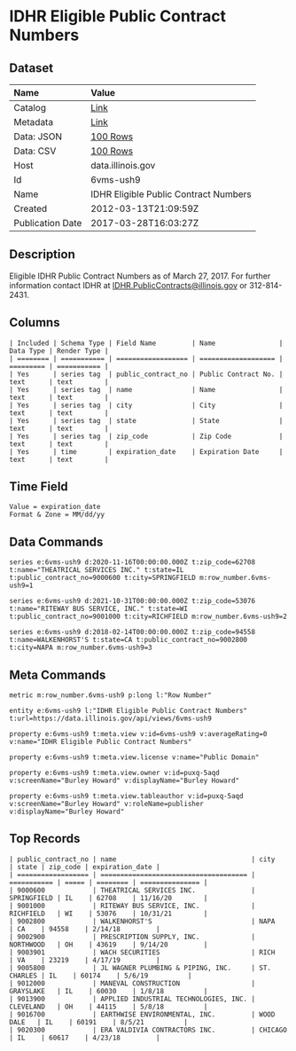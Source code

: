 # IDHR Eligible Public Contract Numbers

## Dataset

| Name | Value |
| :--- | :---- |
| Catalog | [Link](https://catalog.data.gov/dataset/idhr-eligible-public-contract-numbers-d95c5) |
| Metadata | [Link](https://data.illinois.gov/api/views/6vms-ush9) |
| Data: JSON | [100 Rows](https://data.illinois.gov/api/views/6vms-ush9/rows.json?max_rows=100) |
| Data: CSV | [100 Rows](https://data.illinois.gov/api/views/6vms-ush9/rows.csv?max_rows=100) |
| Host | data.illinois.gov |
| Id | 6vms-ush9 |
| Name | IDHR Eligible Public Contract Numbers |
| Created | 2012-03-13T21:09:59Z |
| Publication Date | 2017-03-28T16:03:27Z |

## Description

Eligible IDHR Public Contract Numbers as of March 27, 2017. For further information contact IDHR at IDHR.PublicContracts@illinois.gov or 312-814-2431.

## Columns

```ls
| Included | Schema Type | Field Name         | Name                | Data Type | Render Type |
| ======== | =========== | ================== | =================== | ========= | =========== |
| Yes      | series tag  | public_contract_no | Public Contract No. | text      | text        |
| Yes      | series tag  | name               | Name                | text      | text        |
| Yes      | series tag  | city               | City                | text      | text        |
| Yes      | series tag  | state              | State               | text      | text        |
| Yes      | series tag  | zip_code           | Zip Code            | text      | text        |
| Yes      | time        | expiration_date    | Expiration Date     | text      | text        |
```

## Time Field

```ls
Value = expiration_date
Format & Zone = MM/dd/yy
```

## Data Commands

```ls
series e:6vms-ush9 d:2020-11-16T00:00:00.000Z t:zip_code=62708 t:name="THEATRICAL SERVICES INC." t:state=IL t:public_contract_no=9000600 t:city=SPRINGFIELD m:row_number.6vms-ush9=1

series e:6vms-ush9 d:2021-10-31T00:00:00.000Z t:zip_code=53076 t:name="RITEWAY BUS SERVICE, INC." t:state=WI t:public_contract_no=9001000 t:city=RICHFIELD m:row_number.6vms-ush9=2

series e:6vms-ush9 d:2018-02-14T00:00:00.000Z t:zip_code=94558 t:name=WALKENHORST'S t:state=CA t:public_contract_no=9002800 t:city=NAPA m:row_number.6vms-ush9=3
```

## Meta Commands

```ls
metric m:row_number.6vms-ush9 p:long l:"Row Number"

entity e:6vms-ush9 l:"IDHR Eligible Public Contract Numbers" t:url=https://data.illinois.gov/api/views/6vms-ush9

property e:6vms-ush9 t:meta.view v:id=6vms-ush9 v:averageRating=0 v:name="IDHR Eligible Public Contract Numbers"

property e:6vms-ush9 t:meta.view.license v:name="Public Domain"

property e:6vms-ush9 t:meta.view.owner v:id=puxq-5aqd v:screenName="Burley Howard" v:displayName="Burley Howard"

property e:6vms-ush9 t:meta.view.tableauthor v:id=puxq-5aqd v:screenName="Burley Howard" v:roleName=publisher v:displayName="Burley Howard"
```

## Top Records

```ls
| public_contract_no | name                                  | city        | state | zip_code | expiration_date | 
| ================== | ===================================== | =========== | ===== | ======== | =============== | 
| 9000600            | THEATRICAL SERVICES INC.              | SPRINGFIELD | IL    | 62708    | 11/16/20        | 
| 9001000            | RITEWAY BUS SERVICE, INC.             | RICHFIELD   | WI    | 53076    | 10/31/21        | 
| 9002800            | WALKENHORST'S                         | NAPA        | CA    | 94558    | 2/14/18         | 
| 9002900            | PRESCRIPTION SUPPLY, INC.             | NORTHWOOD   | OH    | 43619    | 9/14/20         | 
| 9003901            | WACH SECURITIES                       | RICH        | VA    | 23219    | 4/17/19         | 
| 9005800            | JL WAGNER PLUMBING & PIPING, INC.     | ST. CHARLES | IL    | 60174    | 5/6/19          | 
| 9012000            | MANEVAL CONSTRUCTION                  | GRAYSLAKE   | IL    | 60030    | 1/8/18          | 
| 9013900            | APPLIED INDUSTRIAL TECHNOLOGIES, INC. | CLEVELAND   | OH    | 44115    | 5/8/18          | 
| 9016700            | EARTHWISE ENVIRONMENTAL, INC.         | WOOD DALE   | IL    | 60191    | 8/5/21          | 
| 9020300            | ERA VALDIVIA CONTRACTORS INC.         | CHICAGO     | IL    | 60617    | 4/23/18         | 
```